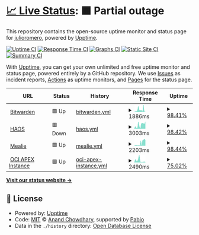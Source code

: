 # [📈 Live Status](https://julioromero.github.io/upptime): <!--live status--> **🟧 Partial outage**

This repository contains the open-source uptime monitor and status page for [julioromero](https://julioromero.github.io/upptime), powered by [Upptime](https://github.com/upptime/upptime).

[![Uptime CI](https://github.com/julioromero/upptime/workflows/Uptime%20CI/badge.svg)](https://github.com/julioromero/upptime/actions?query=workflow%3A%22Uptime+CI%22)
[![Response Time CI](https://github.com/julioromero/upptime/workflows/Response%20Time%20CI/badge.svg)](https://github.com/julioromero/upptime/actions?query=workflow%3A%22Response+Time+CI%22)
[![Graphs CI](https://github.com/julioromero/upptime/workflows/Graphs%20CI/badge.svg)](https://github.com/julioromero/upptime/actions?query=workflow%3A%22Graphs+CI%22)
[![Static Site CI](https://github.com/julioromero/upptime/workflows/Static%20Site%20CI/badge.svg)](https://github.com/julioromero/upptime/actions?query=workflow%3A%22Static+Site+CI%22)
[![Summary CI](https://github.com/julioromero/upptime/workflows/Summary%20CI/badge.svg)](https://github.com/julioromero/upptime/actions?query=workflow%3A%22Summary+CI%22)

With [Upptime](https://upptime.js.org), you can get your own unlimited and free uptime monitor and status page, powered entirely by a GitHub repository. We use [Issues](https://github.com/julioromero/upptime/issues) as incident reports, [Actions](https://github.com/julioromero/upptime/actions) as uptime monitors, and [Pages](https://julioromero.github.io/upptime) for the status page.

<!--start: status pages-->
<!-- This summary is generated by Upptime (https://github.com/upptime/upptime) -->
<!-- Do not edit this manually, your changes will be overwritten -->
<!-- prettier-ignore -->
| URL | Status | History | Response Time | Uptime |
| --- | ------ | ------- | ------------- | ------ |
| <img alt="" src="https://icons.duckduckgo.com/ip3/bitwarden.mustard-leaf.duckdns.org.ico" height="13"> [Bitwarden](https://bitwarden.mustard-leaf.duckdns.org/) | 🟩 Up | [bitwarden.yml](https://github.com/julioromero/upptime/commits/HEAD/history/bitwarden.yml) | <details><summary><img alt="Response time graph" src="./graphs/bitwarden/response-time-week.png" height="20"> 1886ms</summary><br><a href="https://julioromero.github.io/upptime/history/bitwarden"><img alt="Response time 2735" src="https://img.shields.io/endpoint?url=https%3A%2F%2Fraw.githubusercontent.com%2Fjulioromero%2Fupptime%2FHEAD%2Fapi%2Fbitwarden%2Fresponse-time.json"></a><br><a href="https://julioromero.github.io/upptime/history/bitwarden"><img alt="24-hour response time 230" src="https://img.shields.io/endpoint?url=https%3A%2F%2Fraw.githubusercontent.com%2Fjulioromero%2Fupptime%2FHEAD%2Fapi%2Fbitwarden%2Fresponse-time-day.json"></a><br><a href="https://julioromero.github.io/upptime/history/bitwarden"><img alt="7-day response time 1886" src="https://img.shields.io/endpoint?url=https%3A%2F%2Fraw.githubusercontent.com%2Fjulioromero%2Fupptime%2FHEAD%2Fapi%2Fbitwarden%2Fresponse-time-week.json"></a><br><a href="https://julioromero.github.io/upptime/history/bitwarden"><img alt="30-day response time 3416" src="https://img.shields.io/endpoint?url=https%3A%2F%2Fraw.githubusercontent.com%2Fjulioromero%2Fupptime%2FHEAD%2Fapi%2Fbitwarden%2Fresponse-time-month.json"></a><br><a href="https://julioromero.github.io/upptime/history/bitwarden"><img alt="1-year response time 2735" src="https://img.shields.io/endpoint?url=https%3A%2F%2Fraw.githubusercontent.com%2Fjulioromero%2Fupptime%2FHEAD%2Fapi%2Fbitwarden%2Fresponse-time-year.json"></a></details> | <details><summary><a href="https://julioromero.github.io/upptime/history/bitwarden">98.41%</a></summary><a href="https://julioromero.github.io/upptime/history/bitwarden"><img alt="All-time uptime 99.43%" src="https://img.shields.io/endpoint?url=https%3A%2F%2Fraw.githubusercontent.com%2Fjulioromero%2Fupptime%2FHEAD%2Fapi%2Fbitwarden%2Fuptime.json"></a><br><a href="https://julioromero.github.io/upptime/history/bitwarden"><img alt="24-hour uptime 100.00%" src="https://img.shields.io/endpoint?url=https%3A%2F%2Fraw.githubusercontent.com%2Fjulioromero%2Fupptime%2FHEAD%2Fapi%2Fbitwarden%2Fuptime-day.json"></a><br><a href="https://julioromero.github.io/upptime/history/bitwarden"><img alt="7-day uptime 98.41%" src="https://img.shields.io/endpoint?url=https%3A%2F%2Fraw.githubusercontent.com%2Fjulioromero%2Fupptime%2FHEAD%2Fapi%2Fbitwarden%2Fuptime-week.json"></a><br><a href="https://julioromero.github.io/upptime/history/bitwarden"><img alt="30-day uptime 98.98%" src="https://img.shields.io/endpoint?url=https%3A%2F%2Fraw.githubusercontent.com%2Fjulioromero%2Fupptime%2FHEAD%2Fapi%2Fbitwarden%2Fuptime-month.json"></a><br><a href="https://julioromero.github.io/upptime/history/bitwarden"><img alt="1-year uptime 99.43%" src="https://img.shields.io/endpoint?url=https%3A%2F%2Fraw.githubusercontent.com%2Fjulioromero%2Fupptime%2FHEAD%2Fapi%2Fbitwarden%2Fuptime-year.json"></a></details>
| <img alt="" src="https://icons.duckduckgo.com/ip3/haos.mustard-leaf.duckdns.org.ico" height="13"> [HAOS](https://haos.mustard-leaf.duckdns.org/) | 🟥 Down | [haos.yml](https://github.com/julioromero/upptime/commits/HEAD/history/haos.yml) | <details><summary><img alt="Response time graph" src="./graphs/haos/response-time-week.png" height="20"> 3003ms</summary><br><a href="https://julioromero.github.io/upptime/history/haos"><img alt="Response time 2714" src="https://img.shields.io/endpoint?url=https%3A%2F%2Fraw.githubusercontent.com%2Fjulioromero%2Fupptime%2FHEAD%2Fapi%2Fhaos%2Fresponse-time.json"></a><br><a href="https://julioromero.github.io/upptime/history/haos"><img alt="24-hour response time 5749" src="https://img.shields.io/endpoint?url=https%3A%2F%2Fraw.githubusercontent.com%2Fjulioromero%2Fupptime%2FHEAD%2Fapi%2Fhaos%2Fresponse-time-day.json"></a><br><a href="https://julioromero.github.io/upptime/history/haos"><img alt="7-day response time 3003" src="https://img.shields.io/endpoint?url=https%3A%2F%2Fraw.githubusercontent.com%2Fjulioromero%2Fupptime%2FHEAD%2Fapi%2Fhaos%2Fresponse-time-week.json"></a><br><a href="https://julioromero.github.io/upptime/history/haos"><img alt="30-day response time 2868" src="https://img.shields.io/endpoint?url=https%3A%2F%2Fraw.githubusercontent.com%2Fjulioromero%2Fupptime%2FHEAD%2Fapi%2Fhaos%2Fresponse-time-month.json"></a><br><a href="https://julioromero.github.io/upptime/history/haos"><img alt="1-year response time 2714" src="https://img.shields.io/endpoint?url=https%3A%2F%2Fraw.githubusercontent.com%2Fjulioromero%2Fupptime%2FHEAD%2Fapi%2Fhaos%2Fresponse-time-year.json"></a></details> | <details><summary><a href="https://julioromero.github.io/upptime/history/haos">98.42%</a></summary><a href="https://julioromero.github.io/upptime/history/haos"><img alt="All-time uptime 99.47%" src="https://img.shields.io/endpoint?url=https%3A%2F%2Fraw.githubusercontent.com%2Fjulioromero%2Fupptime%2FHEAD%2Fapi%2Fhaos%2Fuptime.json"></a><br><a href="https://julioromero.github.io/upptime/history/haos"><img alt="24-hour uptime 99.98%" src="https://img.shields.io/endpoint?url=https%3A%2F%2Fraw.githubusercontent.com%2Fjulioromero%2Fupptime%2FHEAD%2Fapi%2Fhaos%2Fuptime-day.json"></a><br><a href="https://julioromero.github.io/upptime/history/haos"><img alt="7-day uptime 98.42%" src="https://img.shields.io/endpoint?url=https%3A%2F%2Fraw.githubusercontent.com%2Fjulioromero%2Fupptime%2FHEAD%2Fapi%2Fhaos%2Fuptime-week.json"></a><br><a href="https://julioromero.github.io/upptime/history/haos"><img alt="30-day uptime 99.16%" src="https://img.shields.io/endpoint?url=https%3A%2F%2Fraw.githubusercontent.com%2Fjulioromero%2Fupptime%2FHEAD%2Fapi%2Fhaos%2Fuptime-month.json"></a><br><a href="https://julioromero.github.io/upptime/history/haos"><img alt="1-year uptime 99.47%" src="https://img.shields.io/endpoint?url=https%3A%2F%2Fraw.githubusercontent.com%2Fjulioromero%2Fupptime%2FHEAD%2Fapi%2Fhaos%2Fuptime-year.json"></a></details>
| <img alt="" src="https://icons.duckduckgo.com/ip3/mealie.mustard-leaf.duckdns.org.ico" height="13"> [Mealie](https://mealie.mustard-leaf.duckdns.org/) | 🟩 Up | [mealie.yml](https://github.com/julioromero/upptime/commits/HEAD/history/mealie.yml) | <details><summary><img alt="Response time graph" src="./graphs/mealie/response-time-week.png" height="20"> 2203ms</summary><br><a href="https://julioromero.github.io/upptime/history/mealie"><img alt="Response time 2552" src="https://img.shields.io/endpoint?url=https%3A%2F%2Fraw.githubusercontent.com%2Fjulioromero%2Fupptime%2FHEAD%2Fapi%2Fmealie%2Fresponse-time.json"></a><br><a href="https://julioromero.github.io/upptime/history/mealie"><img alt="24-hour response time 4393" src="https://img.shields.io/endpoint?url=https%3A%2F%2Fraw.githubusercontent.com%2Fjulioromero%2Fupptime%2FHEAD%2Fapi%2Fmealie%2Fresponse-time-day.json"></a><br><a href="https://julioromero.github.io/upptime/history/mealie"><img alt="7-day response time 2203" src="https://img.shields.io/endpoint?url=https%3A%2F%2Fraw.githubusercontent.com%2Fjulioromero%2Fupptime%2FHEAD%2Fapi%2Fmealie%2Fresponse-time-week.json"></a><br><a href="https://julioromero.github.io/upptime/history/mealie"><img alt="30-day response time 2941" src="https://img.shields.io/endpoint?url=https%3A%2F%2Fraw.githubusercontent.com%2Fjulioromero%2Fupptime%2FHEAD%2Fapi%2Fmealie%2Fresponse-time-month.json"></a><br><a href="https://julioromero.github.io/upptime/history/mealie"><img alt="1-year response time 2552" src="https://img.shields.io/endpoint?url=https%3A%2F%2Fraw.githubusercontent.com%2Fjulioromero%2Fupptime%2FHEAD%2Fapi%2Fmealie%2Fresponse-time-year.json"></a></details> | <details><summary><a href="https://julioromero.github.io/upptime/history/mealie">98.44%</a></summary><a href="https://julioromero.github.io/upptime/history/mealie"><img alt="All-time uptime 99.54%" src="https://img.shields.io/endpoint?url=https%3A%2F%2Fraw.githubusercontent.com%2Fjulioromero%2Fupptime%2FHEAD%2Fapi%2Fmealie%2Fuptime.json"></a><br><a href="https://julioromero.github.io/upptime/history/mealie"><img alt="24-hour uptime 100.00%" src="https://img.shields.io/endpoint?url=https%3A%2F%2Fraw.githubusercontent.com%2Fjulioromero%2Fupptime%2FHEAD%2Fapi%2Fmealie%2Fuptime-day.json"></a><br><a href="https://julioromero.github.io/upptime/history/mealie"><img alt="7-day uptime 98.44%" src="https://img.shields.io/endpoint?url=https%3A%2F%2Fraw.githubusercontent.com%2Fjulioromero%2Fupptime%2FHEAD%2Fapi%2Fmealie%2Fuptime-week.json"></a><br><a href="https://julioromero.github.io/upptime/history/mealie"><img alt="30-day uptime 99.21%" src="https://img.shields.io/endpoint?url=https%3A%2F%2Fraw.githubusercontent.com%2Fjulioromero%2Fupptime%2FHEAD%2Fapi%2Fmealie%2Fuptime-month.json"></a><br><a href="https://julioromero.github.io/upptime/history/mealie"><img alt="1-year uptime 99.54%" src="https://img.shields.io/endpoint?url=https%3A%2F%2Fraw.githubusercontent.com%2Fjulioromero%2Fupptime%2FHEAD%2Fapi%2Fmealie%2Fuptime-year.json"></a></details>
| <img alt="" src="https://apex.oracle.com/assets/media/icons/favicon.ico" height="13"> [OCI APEX Instance](https://gabd18c80086d52-mustardleaf.adb.us-ashburn-1.oraclecloudapps.com/) | 🟩 Up | [oci-apex-instance.yml](https://github.com/julioromero/upptime/commits/HEAD/history/oci-apex-instance.yml) | <details><summary><img alt="Response time graph" src="./graphs/oci-apex-instance/response-time-week.png" height="20"> 2490ms</summary><br><a href="https://julioromero.github.io/upptime/history/oci-apex-instance"><img alt="Response time 1193" src="https://img.shields.io/endpoint?url=https%3A%2F%2Fraw.githubusercontent.com%2Fjulioromero%2Fupptime%2FHEAD%2Fapi%2Foci-apex-instance%2Fresponse-time.json"></a><br><a href="https://julioromero.github.io/upptime/history/oci-apex-instance"><img alt="24-hour response time 460" src="https://img.shields.io/endpoint?url=https%3A%2F%2Fraw.githubusercontent.com%2Fjulioromero%2Fupptime%2FHEAD%2Fapi%2Foci-apex-instance%2Fresponse-time-day.json"></a><br><a href="https://julioromero.github.io/upptime/history/oci-apex-instance"><img alt="7-day response time 2490" src="https://img.shields.io/endpoint?url=https%3A%2F%2Fraw.githubusercontent.com%2Fjulioromero%2Fupptime%2FHEAD%2Fapi%2Foci-apex-instance%2Fresponse-time-week.json"></a><br><a href="https://julioromero.github.io/upptime/history/oci-apex-instance"><img alt="30-day response time 1550" src="https://img.shields.io/endpoint?url=https%3A%2F%2Fraw.githubusercontent.com%2Fjulioromero%2Fupptime%2FHEAD%2Fapi%2Foci-apex-instance%2Fresponse-time-month.json"></a><br><a href="https://julioromero.github.io/upptime/history/oci-apex-instance"><img alt="1-year response time 1193" src="https://img.shields.io/endpoint?url=https%3A%2F%2Fraw.githubusercontent.com%2Fjulioromero%2Fupptime%2FHEAD%2Fapi%2Foci-apex-instance%2Fresponse-time-year.json"></a></details> | <details><summary><a href="https://julioromero.github.io/upptime/history/oci-apex-instance">75.02%</a></summary><a href="https://julioromero.github.io/upptime/history/oci-apex-instance"><img alt="All-time uptime 98.40%" src="https://img.shields.io/endpoint?url=https%3A%2F%2Fraw.githubusercontent.com%2Fjulioromero%2Fupptime%2FHEAD%2Fapi%2Foci-apex-instance%2Fuptime.json"></a><br><a href="https://julioromero.github.io/upptime/history/oci-apex-instance"><img alt="24-hour uptime 100.00%" src="https://img.shields.io/endpoint?url=https%3A%2F%2Fraw.githubusercontent.com%2Fjulioromero%2Fupptime%2FHEAD%2Fapi%2Foci-apex-instance%2Fuptime-day.json"></a><br><a href="https://julioromero.github.io/upptime/history/oci-apex-instance"><img alt="7-day uptime 75.02%" src="https://img.shields.io/endpoint?url=https%3A%2F%2Fraw.githubusercontent.com%2Fjulioromero%2Fupptime%2FHEAD%2Fapi%2Foci-apex-instance%2Fuptime-week.json"></a><br><a href="https://julioromero.github.io/upptime/history/oci-apex-instance"><img alt="30-day uptime 94.09%" src="https://img.shields.io/endpoint?url=https%3A%2F%2Fraw.githubusercontent.com%2Fjulioromero%2Fupptime%2FHEAD%2Fapi%2Foci-apex-instance%2Fuptime-month.json"></a><br><a href="https://julioromero.github.io/upptime/history/oci-apex-instance"><img alt="1-year uptime 98.40%" src="https://img.shields.io/endpoint?url=https%3A%2F%2Fraw.githubusercontent.com%2Fjulioromero%2Fupptime%2FHEAD%2Fapi%2Foci-apex-instance%2Fuptime-year.json"></a></details>

<!--end: status pages-->

[**Visit our status website →**](https://julioromero.github.io/upptime)

## 📄 License

- Powered by: [Upptime](https://github.com/upptime/upptime)
- Code: [MIT](./LICENSE) © [Anand Chowdhary](https://anandchowdhary.com), supported by [Pabio](https://pabio.com)
- Data in the `./history` directory: [Open Database License](https://opendatacommons.org/licenses/odbl/1-0/)
